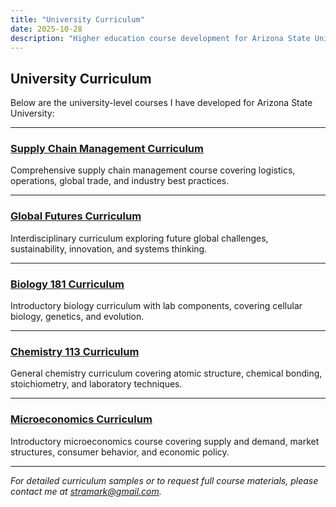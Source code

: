 ```yaml
---
title: "University Curriculum"
date: 2025-10-28
description: "Higher education course development for Arizona State University."
---
```


## University Curriculum

Below are the university-level courses I have developed for Arizona State University:

---

### [Supply Chain Management Curriculum](/portfolio-mj/projects/supply-chain-management-curriculum/)
Comprehensive supply chain management course covering logistics, operations, global trade, and industry best practices.

---

### [Global Futures Curriculum](/portfolio-mj/projects/global-futures-curriculum/)
Interdisciplinary curriculum exploring future global challenges, sustainability, innovation, and systems thinking.

---

### [Biology 181 Curriculum](/portfolio-mj/projects/biology-181-curriculum/)
Introductory biology curriculum with lab components, covering cellular biology, genetics, and evolution.

---

### [Chemistry 113 Curriculum](/portfolio-mj/projects/chemistry-113-curriculum/)
General chemistry curriculum covering atomic structure, chemical bonding, stoichiometry, and laboratory techniques.

---

### [Microeconomics Curriculum](/portfolio-mj/projects/microeconomics-curriculum/)
Introductory microeconomics course covering supply and demand, market structures, consumer behavior, and economic policy.

---

*For detailed curriculum samples or to request full course materials, please contact me at [stramark@gmail.com](mailto:stramark@gmail.com).*
